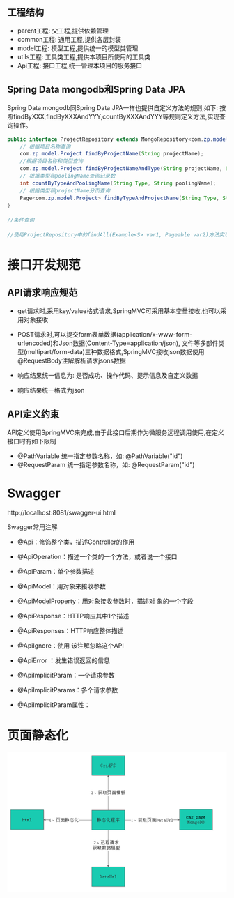 ## 工程结构
- parent工程: 父工程,提供依赖管理
- common工程: 通用工程,提供各层封装
- model工程:  模型工程,提供统一的模型类管理
- utils工程:  工具类工程,提供本项目所使用的工具类
- Api工程:    接口工程,统一管理本项目的服务接口

## Spring Data mongodb和Spring Data JPA
Spring Data mongodb同Spring Data JPA一样也提供自定义方法的规则,如下:
按照findByXXX,findByXXXAndYYY,countByXXXAndYYY等规则定义方法,实现查询操作。

``` java
public interface ProjectRepository extends MongoRepository<com.zp.model.Project,String >{
    // 根据项目名称查询
    com.zp.model.Project findByProjectName(String projectName);
    //根据项目名称和类型查询
    com.zp.model.Project findByProjectNameAndType(String projectName, String Type);
    // 根据类型和poolingName查询记录数
    int countByTypeAndPoolingName(String Type, String poolingName);
    // 根据类型和projectName分页查询
    Page<com.zp.model.Project> findByTypeAndProjectName(String Type, String projectName, Pageable pageable);
}

//条件查询 

//使用ProjectRepository中的findAll(Example<S> var1, Pageable var2)方法实现
```




# 接口开发规范

## API请求响应规范

- get请求时,采用key/value格式请求,SpringMVC可采用基本变量接收,也可以采用对象接收

- POST请求时,可以提交form表单数据(application/x-www-form-urlencoded)和Json数据(Content-Type=application/json),
文件等多部件类型(multipart/form-data)三种数据格式,SpringMVC接收json数据使用@RequestBody注解解析请求jsons数据

- 响应结果统一信息为: 是否成功、操作代码、提示信息及自定义数据

- 响应结果统一格式为json

## API定义约束

API定义使用SpringMVC来完成,由于此接口后期作为微服务远程调用使用,在定义接口时有如下限制

- @PathVariable 统一指定参数名称，如: @PathVariable("id")
- @RequestParam 统一指定参数名称，如: @RequestParam("id")


# Swagger

http://localhost:8081/swagger-ui.html

Swagger常用注解

- @Api：修饰整个类，描述Controller的作用 

- @ApiOperation：描述一个类的一个方法，或者说一个接口 

- @ApiParam：单个参数描述 

- @ApiModel：用对象来接收参数 

- @ApiModelProperty：用对象接收参数时，描述对 象的一个字段 

- @ApiResponse：HTTP响应其中1个描述 

- @ApiResponses：HTTP响应整体描述 

- @ApiIgnore：使用 该注解忽略这个API 

- @ApiError ：发生错误返回的信息 

- @ApiImplicitParam：一个请求参数 

- @ApiImplicitParams：多个请求参数 

  

- @ApiImplicitParam属性：


# 页面静态化
![img.png](img/img.png)
